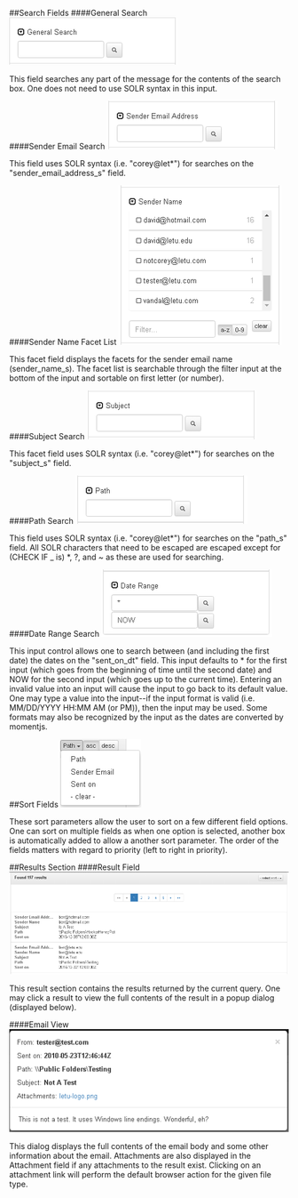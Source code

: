 ##Search Fields
####General Search
![General Search](user_doc_images/general_search.png "General Search")


This field searches any part of the message for the contents of the search box. One does not need to use SOLR syntax in this input.


####Sender Email Search
![Sender Email Search](user_doc_images/sender_email.png "Sender Email Search")


This field uses SOLR syntax (i.e. "corey@let*") for searches on the "sender_email_address_s" field.


####Sender Name Facet List
![Sender Name Facet List](user_doc_images/sender_name_facet.png "Sender Email Search")


This facet field displays the facets for the sender email name (sender_name_s). The facet list is searchable through the filter input at the bottom of the input and sortable on first letter (or number).

####Subject Search
![Subject Search](user_doc_images/subject_search.png "Subject Search")


This facet field uses SOLR syntax (i.e. "corey@let*") for searches on the "subject_s" field.


####Path Search
![Path Search](user_doc_images/path_search.png "Path Search")

This field uses SOLR syntax (i.e. "corey@let*") for searches on the "path_s" field. All SOLR characters that need to be escaped are escaped except for (CHECK IF _ is) *, ?, and ~ as these are used for searching.

####Date Range Search
![Date Range Search](user_doc_images/date_range_search.png "Date Range Search")

This input control allows one to search between (and including the first date) the dates on the "sent_on_dt" field. This input defaults to * for the first input (which goes from the beginning of time until the second date) and NOW for the second input (which goes up to the current time). Entering an invalid value into an input will cause the input to go back to its default value. One may type a value into the input--if the input format is valid (i.e. MM/DD/YYYY HH:MM AM (or PM)), then the input may be used. Some formats may also be recognized by the input as the dates are converted by momentjs.

##Sort Fields
![Sort Field Dropdown](user_doc_images/sort_field_dropdown.png "Sort Field Dropdown")

These sort parameters allow the user to sort on a few different field options. One can sort on multiple fields as when one option is selected, another box is automatically added to allow a another sort parameter. The order of the fields matters with regard to priority (left to right in priority).

##Results Section
####Result Field
![Result Field](user_doc_images/results_section.png "Result Field")

This result section contains the results returned by the current query. One may click a result to view the full contents of the result in a popup dialog (displayed below).

####Email View
![Email View](user_doc_images/results_and_attachments.png "Email View")

This dialog displays the full contents of the email body and some other information about the email. Attachments are also displayed in the Attachment field if any attachments to the result exist. Clicking on an attachment link will perform the default browser action for the given file type.

